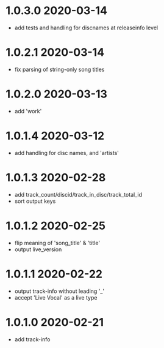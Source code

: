1.0.3.0 2020-03-14
==================
- add tests and handling for discnames at releaseinfo level

1.0.2.1 2020-03-14
==================
- fix parsing of string-only song titles

1.0.2.0 2020-03-13
==================
- add 'work'

1.0.1.4 2020-03-12
==================
- add handling for disc names, and 'artists'

1.0.1.3 2020-02-28
==================
- add track_count/discid/track_in_disc/track_total_id
- sort output keys

1.0.1.2 2020-02-25
==================
- flip meaning of 'song_title' & 'title'
- output live_version

1.0.1.1 2020-02-22
==================
- output track-info without leading '_'
- accept 'Live Vocal' as a live type

1.0.1.0 2020-02-21
==================
- add track-info
